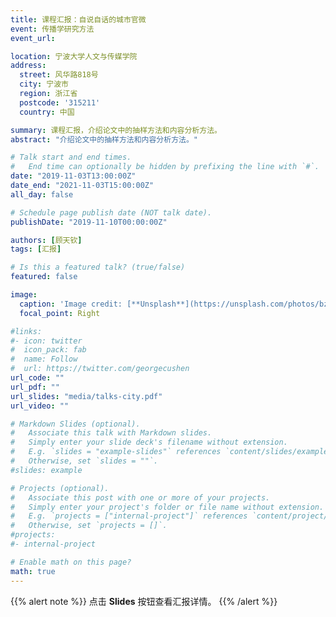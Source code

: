 ```yaml
---
title: 课程汇报：自说自话的城市官微
event: 传播学研究方法
event_url: 

location: 宁波大学人文与传媒学院
address:
  street: 风华路818号
  city: 宁波市
  region: 浙江省
  postcode: '315211'
  country: 中国

summary: 课程汇报，介绍论文中的抽样方法和内容分析方法。
abstract: "介绍论文中的抽样方法和内容分析方法。"

# Talk start and end times.
#   End time can optionally be hidden by prefixing the line with `#`.
date: "2019-11-03T13:00:00Z"
date_end: "2021-11-03T15:00:00Z"
all_day: false

# Schedule page publish date (NOT talk date).
publishDate: "2019-11-10T00:00:00Z"

authors: [顾天钦]
tags: [汇报]

# Is this a featured talk? (true/false)
featured: false

image:
  caption: 'Image credit: [**Unsplash**](https://unsplash.com/photos/bzdhc5b3Bxs)'
  focal_point: Right

#links:
#- icon: twitter
#  icon_pack: fab
#  name: Follow
#  url: https://twitter.com/georgecushen
url_code: ""
url_pdf: ""
url_slides: "media/talks-city.pdf"
url_video: ""

# Markdown Slides (optional).
#   Associate this talk with Markdown slides.
#   Simply enter your slide deck's filename without extension.
#   E.g. `slides = "example-slides"` references `content/slides/example-slides.md`.
#   Otherwise, set `slides = ""`.
#slides: example

# Projects (optional).
#   Associate this post with one or more of your projects.
#   Simply enter your project's folder or file name without extension.
#   E.g. `projects = ["internal-project"]` references `content/project/deep-learning/index.md`.
#   Otherwise, set `projects = []`.
#projects:
#- internal-project

# Enable math on this page?
math: true
---
```


{{% alert note %}}
点击 **Slides** 按钮查看汇报详情。
{{% /alert %}}
